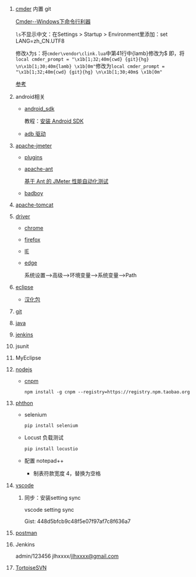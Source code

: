 1. [cmder](https://github.com/cmderdev/cmder) 内置 git

    [Cmder--Windows下命令行利器](https://www.cnblogs.com/zqzjs/archive/2016/12/19/6188605.html)

    `ls`不显示中文：在Settings > Startup > Environment里添加：set LANG=zh_CN.UTF8

    修改`λ`为`$`：将`cmder\vendor\clink.lua`中第41行中{lamb}修改为$ 
    即，将`local cmder_prompt = "\x1b[1;32;40m{cwd} {git}{hg} \n\x1b[1;30;40m{lamb} \x1b[0m"`修改为`local cmder_prompt = "\x1b[1;32;40m{cwd} {git}{hg} \n\x1b[1;30;40m$ \x1b[0m"`

    [参考](http://blog.csdn.net/qq_22186119/article/details/77453227)

2. android相关
    * [android_sdk](http://tools.android-studio.org/index.php/sdk)
    
      教程：[安装 Android SDK](http://www.testclass.net/appium/appium-base-sdk/)
    * [adb 驱动](adbshell.com)

3. [apache-jmeter](http://jmeter.apache.org/download_jmeter.cgi)
    * [plugins](http://www.testclass.net/jmeter/install-plugins/)
    * [apache-ant](http://ant.apache.org/bindownload.cgi)

      [基于 Ant 的 JMeter 性能自动化测试](http://blog.csdn.net/wetest_tencent/article/details/51154419)
    * [badboy](http://www.badboy.com.au/)

4. [apache-tomcat](https://tomcat.apache.org/index.html)

5. [driver](http://www.testclass.net/selenium_python/selenium3-browser-driver/)
    * [chrome](https://sites.google.com/a/chromium.org/chromedriver/home)
    * [firefox](https://github.com/mozilla/geckodriver/releases)
    * [IE](http://selenium-release.storage.googleapis.com/index.html)
    * [edge](https://developer.microsoft.com/en-us/microsoft-edge/tools/webdriver/)

      系统设置–>高级–>环境变量–>系统变量–>Path

6. [eclipse](https://www.eclipse.org)
    * [汉化包](www.eclipse.org/babel/downloads.php)

7. [git](https://git-scm.com/download/win)

8. [java](http://www.testclass.net/selenium_java/install-java/)

9. [jenkins](http://www.testclass.net/jenkins/install/)

10. jsunit

11. MyEclipse

12. [nodejs](https://nodejs.org/en/)
    * [cnpm](https://npm.taobao.org/)

        `npm install -g cnpm --registry=https://registry.npm.taobao.org`

13. [phthon](https://www.python.org/downloads/windows/)
    * selenium

        `pip install selenium`

    * Locust 负载测试

        `pip install locustio`
    
    * 配置 notepad++
        * 制表符款宽度 4，替换为空格

14. [vscode](https://code.visualstudio.com/)

    1. 同步：安装setting sync

       vscode setting sync

       Gist: 448d5bfcb9c48f5e07f97af7c8f636a7

15. [postman](https://www.getpostman.com/)

16. Jenkins

    admin/123456	jlhxxxx/jlhxxxx@gmail.com

17. [TortoiseSVN](https://tortoisesvn.net/downloads.zh.html)